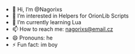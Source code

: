 - 👋 Hi, I’m @Nagorixs
- 👀 I’m interested in Helpers for OrionLib Scripts
- 🌱 I’m currently learning Lua 
- 📫 How to reach me: nagorixs@email.cz
- 😄 Pronouns: he
- ⚡ Fun fact: im boy

<!---
Nagorixs/Nagorixs is a ✨ special ✨ repository because its `README.md` (this file) appears on your GitHub profile.
You can click the Preview link to take a look at your changes.
--->
